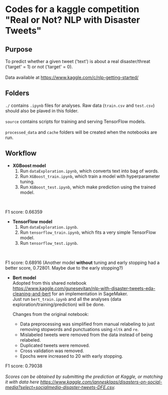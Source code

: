 # Codes for a kaggle competition "Real or Not? NLP with Disaster Tweets"

## Purpose
To predict whether a given tweet ('text') is about a real disaster/threat ('target' = 1) or not ('target' = 0).<br><br>
Data available at https://www.kaggle.com/c/nlp-getting-started/

## Folders
`./` contains `.ipynb` files for analyses. Raw data (`train.csv` and `test.csv`) should also be plaved in this folder. <br>
<br>
`source` contains scripts for training and serving TensorFlow models.<br>
<br>
`processed_data` and `cache` folders will be created when the notebooks are run.

## Workflow
* **XGBoost model**<br>
    1. Run `dataExploration.ipynb`, which converts text into bag of words.
    2. Run `XGBoost_train.ipynb`, which train a model with hyperparameter tuning.
    3. Run `XGBoost_test.ipynb`, which make prediction using the trained model.<br>
<br>

F1 score: 0.66359

* **TensorFlow model**<br>
    1. Run `dataExploration.ipynb`.
    2. Run `tensorflow_train.ipynb`, which fits a very simple TensorFlow model.
    3. Run `tensorflow_test.ipynb`.<br>
<br>

F1 score: 0.68916 (Another model **without** tuning and early stopping had a better score, 0.72801. Maybe due to the early stopping?)

* **Bert model**<br>
    Adopted from this shared notebook https://www.kaggle.com/gunesevitan/nlp-with-disaster-tweets-eda-cleaning-and-bert for an implementation in SageMaker. <br>
    Just run `bert_train.ipynb` and all the analyses (data exploration/training/prediction) will be done.<br>

    Changes from the original notebook:<br>
    * Data preprocessing was simplified from manual relabeling to just removing stopwords and punctuations using `nltk` and `re`.
    * Mislabeled tweets were removed from the data instead of being relabeled.
    * Duplicated tweets were removed.
    * Cross validation was removed.
    * Epochs were increased to 20 with early stopping.<br>

F1 score: 0.79038<br>
<br>
*Scores can be obtained by submitting the prediction at Kaggle, or matching it with data here https://www.kaggle.com/jannesklaas/disasters-on-social-media?select=socialmedia-disaster-tweets-DFE.csv.*
